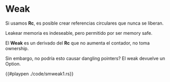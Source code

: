 # Weak

Si usamos __Rc__, es posible crear referencias circulares que nunca se liberan.

Leakear memoria es indeseable, pero permitido por ser memory safe.

El __Weak__ es un derivado del __Rc__ que no aumenta el contador, no toma ownership.

Sin embargo, no podría esto causar dangling pointers? El weak devuelve un Option.

{{#playpen ./code/smweak1.rs}}
